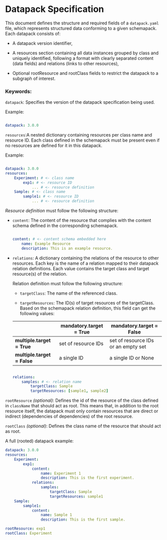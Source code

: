 # Datapack Specification

This document defines the structure and required fields of a `datapack.yaml` file, which represents structured data conforming to a given schemapack. Each datapack consists of:

* A datapack version identifier,

* A resources section containing all data instances grouped by class and uniquely identified, following a format with clearly separated content (data fields) and relations (links to other resources),

* Optional rootResource and rootClass fields to restrict the datapack to a subgraph of interest.


### Keywords:

`datapack`:  Specifies the version of the datapack specification being used.

Example:
```yaml

datapack: 3.0.0
```

`resources`:A nested dictionary containing resources per class name and resource ID. Each class defined in the schemapack must be present even if no resources are defined for it in this datapack.


Example:
```yaml

datapack: 3.0.0
resources:
    Experiment: # <- class name
        exp1: # <- resource ID
            ... # <- resource definition
    Sample: # <- class name
        sample1: # <- resource ID
            ... # <- resource definition
```

*Resource definition* must follow the following structure:

* `content`: The content of the resource that complies with the content schema defined in the corresponding schemapack.

    ```yaml

    content: # <- content schema embedded here
        name: Example Resource
        description: This is an example resource.
    ```

* `relations`: A dictionary containing the relations of the resource to other resources. Each key is the name of a relation mapped to their datapack relation definitions. Each value contains the target class and target resource(s) of the relation.

  Relation definition must follow the following structure:

    * `targetClass`:  The name of the referenced class.

    * `targetResources`: The ID(s) of target resources of the targetClass. Based on the schemapack relation definition, this field can get the following values:


    |                             | **mandatory.target = True** | **mandatory.target = False**        |
    | --------------------------- | --------------------------- | ----------------------------------- |
    | **multiple.target = True**  | set of resource IDs         | set of resource IDs or an empty set |
    | **multiple.target = False** | a single ID                 | a single ID or None                 |

    ```yaml

    relations:
        samples: # <- relation name
            targetClass: Sample
            targetResources: [sample1, sample2]
    ```


`rootResource` *(optional)*: Defines the id of the resource of the class defined in `className` that should act as root. This means that, in addition to the root resource itself, the datapack must only contain resources that are direct or indirect (dependencies of dependencies) of the root resource.

`rootClass` *(optional)*: Defines the class name of the resource that should act as root.


A full (rooted) datapack example:

```yaml
datapack: 3.0.0
resources:
    Experiment:
        exp1:
            content:
                name: Experiment 1
                description: This is the first experiment.
            relations:
                samples:
                    targetClass: Sample
                    targetResources: sample1
    Sample:
        sample1:
            content:
                name: Sample 1
                description: This is the first sample.

rootResource: exp1
rootClass: Experiment
```
